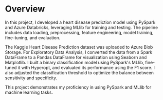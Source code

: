 # Overview
In this project, I developed a heart disease prediction model using PySpark and Azure Databricks, leveraging MLlib for training and testing. The pipeline includes data loading, preprocessing, feature engineering, model training, fine-tuning, and evaluation.

The Kaggle Heart Disease Prediction dataset was uploaded to Azure Blob Storage. For Exploratory Data Analysis, I converted the data from a Spark DataFrame to a Pandas DataFrame for visualization using Seaborn and Matplotlib.
I built a binary classification model using PySpark's MLlib, fine-tuned it with Hyperopt, and evaluated its performance using the F1 score. I also adjusted the classification threshold to optimize the balance between sensitivity and specificity.

This project demonstrates my proficiency in using PySpark and MLlib for machine learning tasks.
